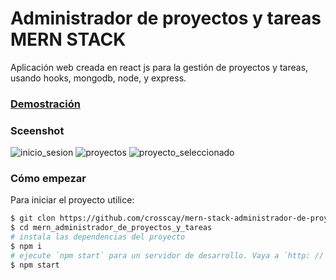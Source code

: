 # Administrador de proyectos y tareas MERN STACK
Aplicación web creada en react js para la gestión de proyectos y tareas, usando hooks, mongodb, node, y express.

### [Demostración](https://mern-administrador-de-proyectos-y-tareas.netlify.app/)

### Sceenshot
![inicio_sesion](https://user-images.githubusercontent.com/15184739/106368876-215de300-631b-11eb-812e-0c1982b03b49.PNG)
![proyectos](https://user-images.githubusercontent.com/15184739/106368883-2d49a500-631b-11eb-869e-1837b108586e.PNG)
![proyecto_seleccionado](https://user-images.githubusercontent.com/15184739/106368899-46525600-631b-11eb-9fe7-836bab286583.PNG)

### Cómo empezar

Para iniciar el proyecto utilice:

```bash
$ git clon https://github.com/crosscay/mern-stack-administrador-de-proyectos-y-tareas-react-js.git
$ cd mern_administrador_de_proyectos_y_tareas
# instala las dependencias del proyecto
$ npm i
# ejecute `npm start` para un servidor de desarrollo. Vaya a `http: // localhost: 3000 /`. La aplicación se volverá a cargar automáticamente si cambia alguno de los archivos de origen.
$ npm start
```